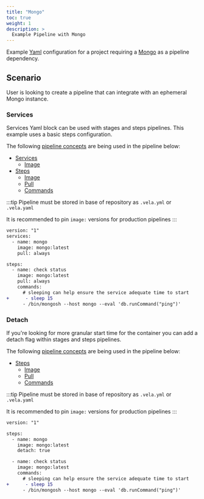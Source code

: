 ```yaml
---
title: "Mongo"
toc: true
weight: 1
description: >
  Example Pipeline with Mongo
---
```


Example [Yaml](https://yaml.org/spec/) configuration for a project requiring a [Mongo](https://www.mongodb.com/) as a pipeline dependency.

## Scenario

User is looking to create a pipeline that can integrate with an ephemeral Mongo instance.

### Services

Services Yaml block can be used with stages and steps pipelines. This example uses a basic steps configuration.

The following [pipeline concepts](/docs/usage/tour/tour.md) are being used in the pipeline below:

* [Services](docs/usage/tour/services.md)
  * [Image](docs/usage/tour/image.md)
* [Steps](docs/usage/tour/steps.md)
  * [Image](docs/usage/tour/image.md)
  * [Pull](docs/usage/tour/image.md)
  * [Commands](docs/usage/tour/steps.md)

:::tip
Pipeline must be stored in base of repository as `.vela.yml` or `.vela.yaml`

It is recommended to pin `image:` versions for production pipelines
:::

```diff
version: "1"
services:
  - name: mongo
    image: mongo:latest
    pull: always

steps:
  - name: check status
    image: mongo:latest
    pull: always
    commands:
      # sleeping can help ensure the service adequate time to start
+      - sleep 15
      - /bin/mongosh --host mongo --eval 'db.runCommand("ping")'
```

### Detach

If you're looking for more granular start time for the container you can add a detach flag within stages and steps pipelines.

The following [pipeline concepts](/docs/usage/tour/tour.md) are being used in the pipeline below:

* [Steps](docs/usage/tour/steps.md)
  * [Image](docs/usage/tour/image.md)
  * [Pull](docs/usage/tour/image.md)
  * [Commands](docs/usage/tour/steps.md)

:::tip
Pipeline must be stored in base of repository as `.vela.yml` or `.vela.yaml`

It is recommended to pin `image:` versions for production pipelines
:::

```diff
version: "1"

steps:
  - name: mongo
    image: mongo:latest
    detach: true

  - name: check status
    image: mongo:latest
    commands:
      # sleeping can help ensure the service adequate time to start
+      - sleep 15
      - /bin/mongosh --host mongo --eval 'db.runCommand("ping")'
```
